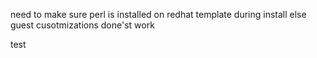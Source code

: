 need to make sure perl is installed on redhat template during install else guest cusotmizations done'st work

test
